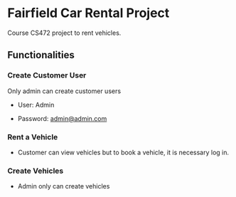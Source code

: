 # Fairfield Car Rental Project
Course CS472 project to rent vehicles.

## Functionalities

### Create Customer User
Only admin can create customer users
 
 - User: Admin
 
 - Password: admin@admin.com
 
 ### Rent a Vehicle
 
 - Customer can view vehicles but to book a vehicle, it is necessary log in.

### Create Vehicles

- Admin only can create vehicles
